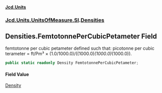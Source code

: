 #### [Jcd.Units](index.md 'index')
### [Jcd.Units.UnitsOfMeasure.SI](Jcd.Units.UnitsOfMeasure.SI.md 'Jcd.Units.UnitsOfMeasure.SI').[Densities](Densities.md 'Jcd.Units.UnitsOfMeasure.SI.Densities')

## Densities.FemtotonnePerCubicPetameter Field

femtotonne per cubic petameter defined such that: picotonne per cubic terameter = ft/Pm³ × (1.0/1000.0)/((1000.0)*(1000.0)*(1000.0)).

```csharp
public static readonly Density FemtotonnePerCubicPetameter;
```

#### Field Value
[Density](Density.md 'Jcd.Units.UnitTypes.Density')